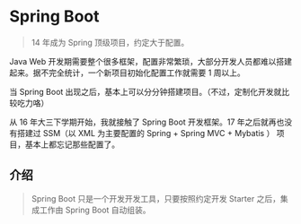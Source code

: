 # Spring Boot

> 14 年成为 Spring 顶级项目，约定大于配置。

Java Web 开发期需要整个很多框架，配置非常繁琐，大部分开发人员都难以搭建起来。据不完全统计，一个新项目初始化配置工作就需要 1 周以上。

当 Spring Boot 出现之后，基本上可以分分钟搭建项目。（不过，定制化开发就比较吃力咯）

从 16 年大三下学期开始，我就接触了 Spring Boot 开发框架。17 年之后就再也没有搭建过 SSM（以 XML 为主要配置的 Spring + Spring MVC + Mybatis ） 项目，基本上都忘记那些配置了。

## 介绍

> Spring Boot 只是一个开发开发工具，只要按照约定开发 Starter 之后，集成工作由 Spring Boot 自动组装。
